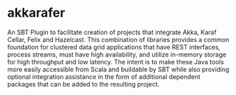 # akkarafer
An SBT Plugin to facilitate creation of projects that integrate Akka, Karaf Cellar, Felix and Hazelcast. This 
combination of libraries provides a common foundation for clustered data grid applications that have REST interfaces,
process streams, must have high availability, and utilize in-memory storage for high throughput and low latency. The
intent is to make these Java tools more easily accessible from Scala and buildable by SBT while also providing optional 
integration assistance in the form of additional dependent packages that can be added to the resulting project.
